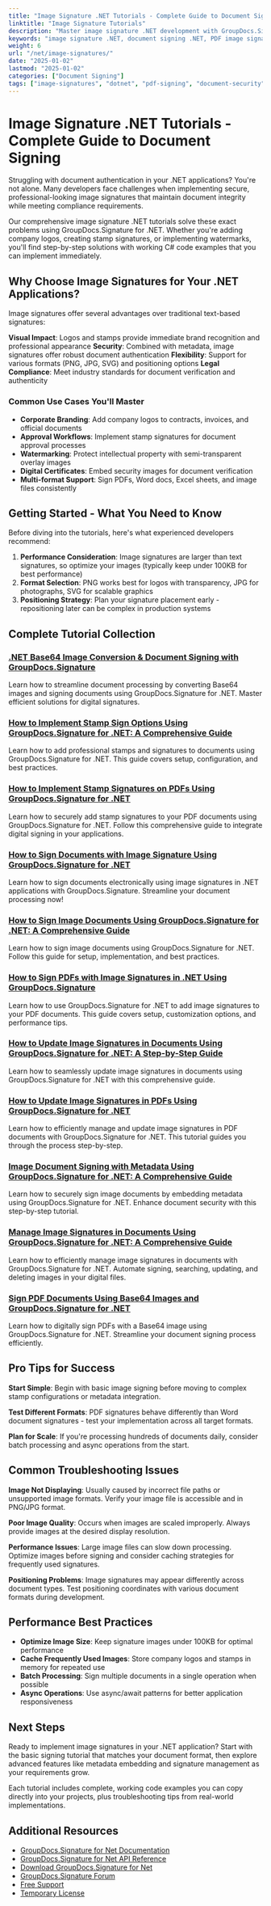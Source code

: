 ```yaml
---
title: "Image Signature .NET Tutorials - Complete Guide to Document Signing"
linktitle: "Image Signature Tutorials"
description: "Master image signature .NET development with GroupDocs.Signature. Learn document signing, PDF stamps, Base64 conversion & more with C# code examples."
keywords: "image signature .NET, document signing .NET, PDF image signatures, GroupDocs signature tutorials, C# image signature implementation"
weight: 6
url: "/net/image-signatures/"
date: "2025-01-02"
lastmod: "2025-01-02"
categories: ["Document Signing"]
tags: ["image-signatures", "dotnet", "pdf-signing", "document-security"]
---
```


# Image Signature .NET Tutorials - Complete Guide to Document Signing

Struggling with document authentication in your .NET applications? You're not alone. Many developers face challenges when implementing secure, professional-looking image signatures that maintain document integrity while meeting compliance requirements.

Our comprehensive image signature .NET tutorials solve these exact problems using GroupDocs.Signature for .NET. Whether you're adding company logos, creating stamp signatures, or implementing watermarks, you'll find step-by-step solutions with working C# code examples that you can implement immediately.

## Why Choose Image Signatures for Your .NET Applications?

Image signatures offer several advantages over traditional text-based signatures:

**Visual Impact**: Logos and stamps provide immediate brand recognition and professional appearance
**Security**: Combined with metadata, image signatures offer robust document authentication
**Flexibility**: Support for various formats (PNG, JPG, SVG) and positioning options
**Legal Compliance**: Meet industry standards for document verification and authenticity

### Common Use Cases You'll Master

- **Corporate Branding**: Add company logos to contracts, invoices, and official documents
- **Approval Workflows**: Implement stamp signatures for document approval processes  
- **Watermarking**: Protect intellectual property with semi-transparent overlay images
- **Digital Certificates**: Embed security images for document verification
- **Multi-format Support**: Sign PDFs, Word docs, Excel sheets, and image files consistently

## Getting Started - What You Need to Know

Before diving into the tutorials, here's what experienced developers recommend:

1. **Performance Consideration**: Image signatures are larger than text signatures, so optimize your images (typically keep under 100KB for best performance)
2. **Format Selection**: PNG works best for logos with transparency, JPG for photographs, SVG for scalable graphics
3. **Positioning Strategy**: Plan your signature placement early - repositioning later can be complex in production systems

## Complete Tutorial Collection

### [.NET Base64 Image Conversion & Document Signing with GroupDocs.Signature](./net-base64-image-conversion-document-signing-groupdocs/)
Learn how to streamline document processing by converting Base64 images and signing documents using GroupDocs.Signature for .NET. Master efficient solutions for digital signatures.


### [How to Implement Stamp Sign Options Using GroupDocs.Signature for .NET&#58; A Comprehensive Guide](./implement-stamp-sign-options-groupdocs-signature-dotnet/)
Learn how to add professional stamps and signatures to documents using GroupDocs.Signature for .NET. This guide covers setup, configuration, and best practices.

### [How to Implement Stamp Signatures on PDFs Using GroupDocs.Signature for .NET](./implement-stamp-signature-groupdocs-signature-pdf/)
Learn how to securely add stamp signatures to your PDF documents using GroupDocs.Signature for .NET. Follow this comprehensive guide to integrate digital signing in your applications.

### [How to Sign Documents with Image Signature Using GroupDocs.Signature for .NET](./sign-document-image-signature-groupdocs-signature-net/)
Learn how to sign documents electronically using image signatures in .NET applications with GroupDocs.Signature. Streamline your document processing now!

### [How to Sign Image Documents Using GroupDocs.Signature for .NET&#58; A Comprehensive Guide](./sign-image-documents-groupdocs-signature-net/)
Learn how to sign image documents using GroupDocs.Signature for .NET. Follow this guide for setup, implementation, and best practices.

### [How to Sign PDFs with Image Signatures in .NET Using GroupDocs.Signature](./professional-pdf-signature-image-dotnet-groupdocs-signature/)
Learn how to use GroupDocs.Signature for .NET to add image signatures to your PDF documents. This guide covers setup, customization options, and performance tips.

### [How to Update Image Signatures in Documents Using GroupDocs.Signature for .NET&#58; A Step-by-Step Guide](./update-image-signatures-groupdocs-signature-dotnet/)
Learn how to seamlessly update image signatures in documents using GroupDocs.Signature for .NET with this comprehensive guide.

### [How to Update Image Signatures in PDFs Using GroupDocs.Signature for .NET](./update-image-signatures-pdf-groupdocs-net/)
Learn how to efficiently manage and update image signatures in PDF documents with GroupDocs.Signature for .NET. This tutorial guides you through the process step-by-step.

### [Image Document Signing with Metadata Using GroupDocs.Signature for .NET&#58; A Comprehensive Guide](./image-document-signing-metadata-groupdocs-signature/)
Learn how to securely sign image documents by embedding metadata using GroupDocs.Signature for .NET. Enhance document security with this step-by-step tutorial.

### [Manage Image Signatures in Documents Using GroupDocs.Signature for .NET&#58; A Comprehensive Guide](./manage-image-signatures-groupdocs-signature-net/)
Learn how to efficiently manage image signatures in documents with GroupDocs.Signature for .NET. Automate signing, searching, updating, and deleting images in your digital files.

### [Sign PDF Documents Using Base64 Images and GroupDocs.Signature for .NET](./sign-pdf-base64-image-groupdocs-signature/)
Learn how to digitally sign PDFs with a Base64 image using GroupDocs.Signature for .NET. Streamline your document signing process efficiently.

## Pro Tips for Success

**Start Simple**: Begin with basic image signing before moving to complex stamp configurations or metadata integration.

**Test Different Formats**: PDF signatures behave differently than Word document signatures - test your implementation across all target formats.

**Plan for Scale**: If you're processing hundreds of documents daily, consider batch processing and async operations from the start.

## Common Troubleshooting Issues

**Image Not Displaying**: Usually caused by incorrect file paths or unsupported image formats. Verify your image file is accessible and in PNG/JPG format.

**Poor Image Quality**: Occurs when images are scaled improperly. Always provide images at the desired display resolution.

**Performance Issues**: Large image files can slow down processing. Optimize images before signing and consider caching strategies for frequently used signatures.

**Positioning Problems**: Image signatures may appear differently across document types. Test positioning coordinates with various document formats during development.

## Performance Best Practices

- **Optimize Image Size**: Keep signature images under 100KB for optimal performance
- **Cache Frequently Used Images**: Store company logos and stamps in memory for repeated use
- **Batch Processing**: Sign multiple documents in a single operation when possible
- **Async Operations**: Use async/await patterns for better application responsiveness

## Next Steps

Ready to implement image signatures in your .NET application? Start with the basic signing tutorial that matches your document format, then explore advanced features like metadata embedding and signature management as your requirements grow.

Each tutorial includes complete, working code examples you can copy directly into your projects, plus troubleshooting tips from real-world implementations.

## Additional Resources

- [GroupDocs.Signature for Net Documentation](https://docs.groupdocs.com/signature/net/)
- [GroupDocs.Signature for Net API Reference](https://reference.groupdocs.com/signature/net/)
- [Download GroupDocs.Signature for Net](https://releases.groupdocs.com/signature/net/)
- [GroupDocs.Signature Forum](https://forum.groupdocs.com/c/signature)
- [Free Support](https://forum.groupdocs.com/)
- [Temporary License](https://purchase.groupdocs.com/temporary-license/)